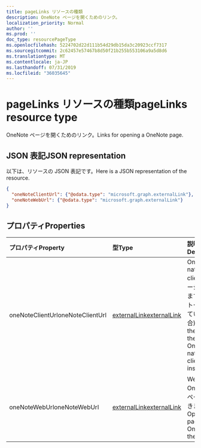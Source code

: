```yaml
---
title: pageLinks リソースの種類
description: OneNote ページを開くためのリンク。
localization_priority: Normal
author: ''
ms.prod: ''
doc_type: resourcePageType
ms.openlocfilehash: 5224702d22d111b54d29db15da3c20923ccf7317
ms.sourcegitcommit: 2c62457e57467b8d50f21b255b553106a9a5d8d6
ms.translationtype: MT
ms.contentlocale: ja-JP
ms.lasthandoff: 07/31/2019
ms.locfileid: "36035645"
---
```

# <a name="pagelinks-resource-type"></a><span data-ttu-id="a43b8-103">pageLinks リソースの種類</span><span class="sxs-lookup"><span data-stu-id="a43b8-103">pageLinks resource type</span></span>

<span data-ttu-id="a43b8-104">OneNote ページを開くためのリンク。</span><span class="sxs-lookup"><span data-stu-id="a43b8-104">Links for opening a OneNote page.</span></span>

## <a name="json-representation"></a><span data-ttu-id="a43b8-105">JSON 表記</span><span class="sxs-lookup"><span data-stu-id="a43b8-105">JSON representation</span></span>

<span data-ttu-id="a43b8-106">以下は、リソースの JSON 表記です。</span><span class="sxs-lookup"><span data-stu-id="a43b8-106">Here is a JSON representation of the resource.</span></span>

<!-- {
  "blockType": "resource",
  "optionalProperties": [

  ],
  "@odata.type": "microsoft.graph.pageLinks"
}-->

```json
{
  "oneNoteClientUrl": {"@odata.type": "microsoft.graph.externalLink"},
  "oneNoteWebUrl": {"@odata.type": "microsoft.graph.externalLink"}
}

```
## <a name="properties"></a><span data-ttu-id="a43b8-107">プロパティ</span><span class="sxs-lookup"><span data-stu-id="a43b8-107">Properties</span></span>
| <span data-ttu-id="a43b8-108">プロパティ</span><span class="sxs-lookup"><span data-stu-id="a43b8-108">Property</span></span>     | <span data-ttu-id="a43b8-109">型</span><span class="sxs-lookup"><span data-stu-id="a43b8-109">Type</span></span>   |<span data-ttu-id="a43b8-110">説明</span><span class="sxs-lookup"><span data-stu-id="a43b8-110">Description</span></span>|
|:---------------|:--------|:----------|
|<span data-ttu-id="a43b8-111">oneNoteClientUrl</span><span class="sxs-lookup"><span data-stu-id="a43b8-111">oneNoteClientUrl</span></span>|[<span data-ttu-id="a43b8-112">externalLink</span><span class="sxs-lookup"><span data-stu-id="a43b8-112">externalLink</span></span>](externallink.md)|<span data-ttu-id="a43b8-113">OneNote native client でページを開きます (インストールされている場合)。</span><span class="sxs-lookup"><span data-stu-id="a43b8-113">Opens the page in the OneNote native client if it's installed.</span></span>|
|<span data-ttu-id="a43b8-114">oneNoteWebUrl</span><span class="sxs-lookup"><span data-stu-id="a43b8-114">oneNoteWebUrl</span></span>|[<span data-ttu-id="a43b8-115">externalLink</span><span class="sxs-lookup"><span data-stu-id="a43b8-115">externalLink</span></span>](externallink.md)|<span data-ttu-id="a43b8-116">Web 上の OneNote でページを開きます。</span><span class="sxs-lookup"><span data-stu-id="a43b8-116">Opens the page in OneNote on the web.</span></span>|

<!-- uuid: 8fcb5dbc-d5aa-4681-8e31-b001d5168d79
2015-10-25 14:57:30 UTC -->
<!-- {
  "type": "#page.annotation",
  "description": "pageLinks resource",
  "keywords": "",
  "section": "documentation",
  "tocPath": ""
}-->
